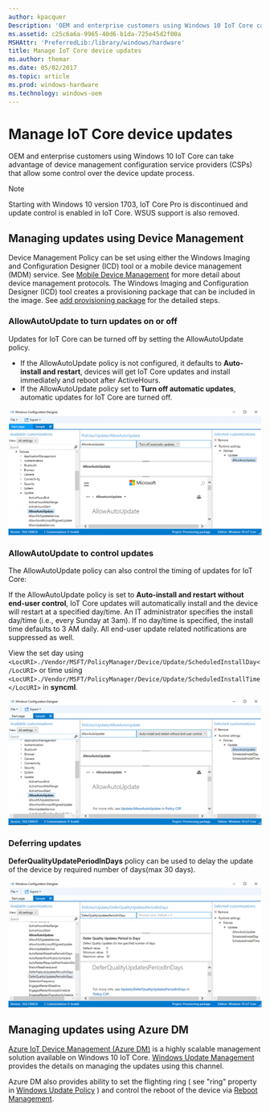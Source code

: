 ```yaml
---
author: kpacquer
Description: 'OEM and enterprise customers using Windows 10 IoT Core can take advantage of device management configuration service providers (CSPs) that allow some control over the device update process.'
ms.assetid: c25c6a6a-9965-40d6-b1da-725e45d2f00a
MSHAttr: 'PreferredLib:/library/windows/hardware'
title: Manage IoT Core device updates
ms.author: themar
ms.date: 05/02/2017
ms.topic: article
ms.prod: windows-hardware
ms.technology: windows-oem
---
```


# Manage IoT Core device updates


OEM and enterprise customers using Windows 10 IoT Core can take advantage of device management configuration service providers (CSPs) that allow some control over the device update process.

>[!NOTE]
>Starting with Windows 10 version 1703, IoT Core Pro is discontinued and update control is enabled in IoT Core. WSUS support is also removed. 

## Managing updates using Device Management

Device Management Policy can be set using either the Windows Imaging and Configuration Designer (ICD) tool or a mobile device management (MDM) service. See [Mobile Device Management](https://docs.microsoft.com/windows/client-management/mdm/index) for more detail about device management protocols. The Windows Imaging and Configuration Designer (ICD) tool creates a provisioning package that can be included in the image. See [add provisioning package](https://docs.microsoft.com/windows-hardware/manufacture/iot/add-a-provisioning-package-to-an-image) for the detailed steps.

### AllowAutoUpdate to turn updates on or off


Updates for IoT Core can be turned off by setting the AllowAutoUpdate policy.

-   If the AllowAutoUpdate policy is not configured, it defaults to **Auto-install and restart**, devices will get IoT Core updates and install immediately and reboot after ActiveHours.
-   If the AllowAutoUpdate policy set to **Turn off automatic updates**, automatic updates for IoT Core are turned off.

![allowautoupdate5](images/policy1.png)

### AllowAutoUpdate to control updates


The AllowAutoUpdate policy can also control the timing of updates for IoT Core:

If the AllowAutoUpdate policy is set to **Auto-install and restart without end-user control**, IoT Core updates will automatically install and the device will restart at a specified day/time. An IT administrator specifies the install day/time (i.e., every Sunday at 3am). 
If no day/time is specified, the install time defaults to 3 AM daily. All end-user update related notifications are suppressed as well.

View the set day using ` <LocURI>./Vendor/MSFT/PolicyManager/Device/Update/ScheduledInstallDay</LocURI>` or time using ` <LocURI>./Vendor/MSFT/PolicyManager/Device/Update/ScheduledInstallTime</LocURI>` in **syncml**.

![allowautoupdate4](images/policy2.png)

### Deferring updates


**DeferQualityUpdatePeriodInDays** policy can be used to delay the update of the device by required number of days(max 30 days).

![deferupdate1](images/policy3.png)

## Managing updates using Azure DM

[Azure IoT Device Management (Azure DM)](https://docs.microsoft.com/windows/iot-core/manage-your-device/azureiotdm) is a highly scalable management solution available on Windows 10 IoT Core.  [Windows Update Management](https://github.com/ms-iot/iot-core-azure-dm-client/blob/master/docs/windows-update-management.md) provides the details on managing the updates using this channel. 

Azure DM also provides ability to set the flighting ring ( see "ring" property in [Windows Update Policy](https://github.com/ms-iot/iot-core-azure-dm-client/blob/master/docs/windows-update-management.md#windows-update-policy) ) and control the reboot of the device via [Reboot Management](https://github.com/ms-iot/iot-core-azure-dm-client/blob/master/docs/reboot-management.md).
